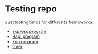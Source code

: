 # Testing repo

Just testing times for differents frameworks.

* [Express program](./app_express.js)
* [Hapi program](./app_hapi.js)
* [Koa program](./app_koa.js)
* [timer](./time.js)